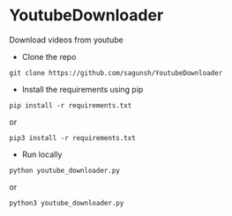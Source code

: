 # YoutubeDownloader
Download videos from youtube

- Clone the repo
```
git clone https://github.com/sagunsh/YoutubeDownloader
```

- Install the requirements using pip
```
pip install -r requirements.txt
```
or
```
pip3 install -r requirements.txt
```

- Run locally
```
python youtube_downloader.py
```
or
```
python3 youtube_downloader.py
```

